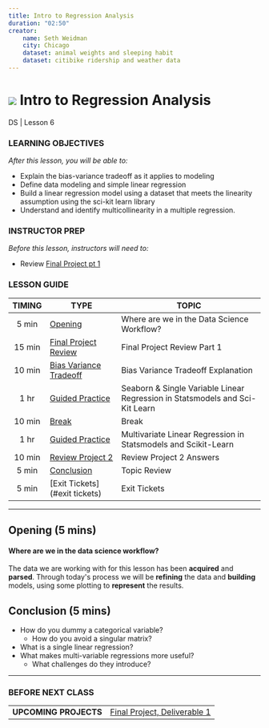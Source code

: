 ```yaml
---
title: Intro to Regression Analysis
duration: "02:50"
creator:
    name: Seth Weidman
    city: Chicago
    dataset: animal weights and sleeping habit
    dataset: citibike ridership and weather data
---
```


# ![](https://ga-dash.s3.amazonaws.com/production/assets/logo-9f88ae6c9c3871690e33280fcf557f33.png) Intro to Regression Analysis
DS | Lesson 6

### LEARNING OBJECTIVES
*After this lesson, you will be able to:*

- Explain the bias-variance tradeoff as it applies to modeling
- Define data modeling and simple linear regression
- Build a linear regression model using a dataset that meets the linearity assumption using the sci-kit learn library
- Understand and identify multicollinearity in a multiple regression.

### INSTRUCTOR PREP
*Before this lesson, instructors will need to:*

- Review [Final Project pt 1](../../projects/final-projects/01-lightning-talk/readme.md)

### LESSON GUIDE
| TIMING  | TYPE  | TOPIC  |
|:-:|---|---|
| 5 min  | [Opening](#opening)  | Where are we in the Data Science Workflow?  |
| 15 min  | [Final Project Review](#project1)   | Final Project Review Part 1 |
| 10 min  | [Bias Variance Tradeoff](#lecture1)  | Bias Variance Tradeoff Explanation   |
| 1 hr  | [Guided Practice](#guided-practice1)  | Seaborn & Single Variable Linear Regression in Statsmodels and Sci-Kit Learn  |
| 10 min  | [Break](#break)  | Break   |
| 1 hr  | [Guided Practice](#guided-practice2)  | Multivariate Linear Regression in Statsmodels and Scikit-Learn  |
| 10 min  | [Review Project 2](#project2)   | Review Project 2 Answers  |
| 5 min  | [Conclusion](#conclusion)  | Topic Review  |
| 5 min  | [Exit Tickets](#exit tickets)  | Exit Tickets  |


---

<a name="opening"></a>
## Opening (5 mins)
#### Where are we in the data science workflow?

The data we are working with for this lesson has been **acquired** and **parsed**. Through today's process we will be **refining** the data and **building** models, using some plotting to **represent** the results.


<a name="conclusion"></a>
## Conclusion (5 mins)

- How do you dummy a categorical variable?
    - How do you avoid a singular matrix?
- What is a single linear regression?
- What makes multi-variable regressions more useful?
    - What challenges do they introduce?

***

### BEFORE NEXT CLASS
|   |   |
|---|---|
| **UPCOMING PROJECTS**  | [Final Project, Deliverable 1](/projects/final-projects/01-lightning-talk/readme.md)  |
